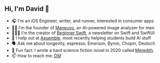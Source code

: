 ## Hi, I'm David 👋

<!--
**daviddoswell/daviddoswell** is a ✨ _special_ ✨ repository because its `README.md` (this file) appears on your GitHub profile.

Here are some ideas to get you started:
-->

- 🎧 I'm an iOS Engineer, writer, and runner, interested in consumer apps
- 💇‍♂️ I’m the founder of [Maneuvo](https://apps.apple.com/us/app/maneuvo/id6739608378), an AI-powered image analyzer for men
- 👨🏾‍💻 I’m the creator of [Beginner Swift](https://www.beginnerswift.com), a newsletter on Swift and SwiftUI
- 🦸 I help out at [Assemble](https://assemblepgh.org/), most recently helping students build AI stuff
- 🗣️ Ask me about longevity, espresso, Emerson, Byron, Chopin, Deutsch
- 📖 Fun fact: I wrote a hard science fiction novel in 2020 called [Meredith](https://www.amazon.com/Meredith-Silicon-David-Oliver-Doswell/dp/B088T2ZZG5).
- 📫 How to reach me: [DM](https://x.com/davidd0swell)

